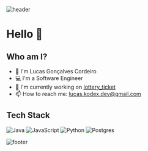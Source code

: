 ![header](https://capsule-render.vercel.app/api?type=waving&color=0:2D0052,100:480052&height=300&section=header&text=Lucas%20Kodex&fontSize=100&fontColor=FFFFFF&animation=twinkling&fontAlignY=40)

# Hello 👋

## Who am I?

- 👋 I'm Lucas Gonçalves Cordeiro
- 💻 I'm a Software Engineer
- 🔭 I'm currently working on [lottery_ticket](https://github.com/LucasKodex/lottery_ticket)
- 📫 How to reach me: lucas.kodex.dev@gmail.com

## Tech Stack

![Java](https://img.shields.io/badge/java-%23ED8B00.svg?style=for-the-badge&logo=openjdk&logoColor=white)
![JavaScript](https://img.shields.io/badge/javascript-%23323330.svg?style=for-the-badge&logo=javascript&logoColor=%23F7DF1E)
![Python](https://img.shields.io/badge/python-3670A0?style=for-the-badge&logo=python&logoColor=ffdd54)
![Postgres](https://img.shields.io/badge/postgres-%23316192.svg?style=for-the-badge&logo=postgresql&logoColor=white)

<!--
**LucasKodex/LucasKodex** is a ✨ _special_ ✨ repository because its `README.md` (this file) appears on your GitHub profile.

Here are some ideas to get you started:

- 🔭 I’m currently working on ...
- 🌱 I’m currently learning ...
- 👯 I’m looking to collaborate on ...
- 🤔 I’m looking for help with ...
- 💬 Ask me about ...
- 📫 How to reach me: ...
- 😄 Pronouns: ...
- ⚡ Fun fact: ...
-->

![footer](https://capsule-render.vercel.app/api?type=waving&color=0:2D0052,100:480052&height=300&section=footer&text=Software%20Engineer&fontSize=70&fontColor=FFFFFF&animation=twinkling&fontAlignY=60)


